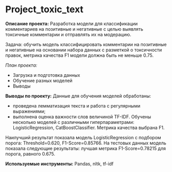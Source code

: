 # Project_toxic_text

**Описание проекта:**
Разработка модели для классификации комментариев на позитивные и негативные с целью выявлять токсичные комментарии и отправлять их на модерацию.

Задача: обучить модель классифицировать комментарии на позитивные и негативные на основании набора данных с разметкой о токсичности правок, метрика качества F1 модели должна быть не меньше 0.75.

*План проекта:*
- Загрузка и подготовка данных
- Обучение разных моделей
- Выводы

**Выводы по проекту:**
Данные для обучения моделей обработаны:

- проведена лемматизация текста и работа с регулярными выражениями;
- выполнена оценка важности слов величиной TF-IDF.
Обучены несколько моделей с различными гиперпараметрами: LogisticRegression, CatBoostClassifier. Метрика качества выбрана F1.

Наилучший результат показала модель LogisticRegression c подбором порога: Threshold=0.620, F1-Score=0.85766. На тестовых данных модель показала следующие результаты: лучшая метрика F1-Score=0.78215 для порога, равного 0.675.


**Используемые инструменты:** Pandas, nltk, tf-idf
